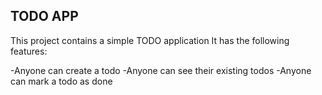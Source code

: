 ## TODO APP

This project contains a simple TODO application
It has the following features:

-Anyone can create a todo
-Anyone can see their existing todos
-Anyone can mark a todo as done

